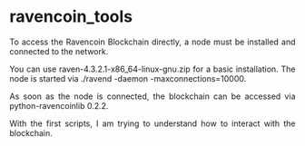 # ravencoin_tools
<p align="justify">To access the Ravencoin Blockchain directly, a node must be installed and connected to the network.</p>

<p align="justify">You can use raven-4.3.2.1-x86_64-linux-gnu.zip for a basic installation. The node is started via ./ravend -daemon -maxconnections=10000.</p> 

<p align="justify">As soon as the node is connected, the blockchain can be accessed via python-ravencoinlib 0.2.2.</p>

<p align="justify">With the first scripts, I am trying to understand how to interact with the blockchain.</p>

